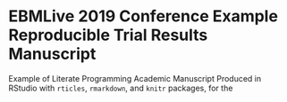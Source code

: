 # EBMLive 2019 Conference Example Reproducible Trial Results Manuscript
Example of Literate Programming Academic Manuscript Produced in RStudio with `rticles`, `rmarkdown`, and `knitr` packages, for the 
